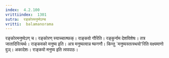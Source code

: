 ```yaml
---
index:  4.2.100
vrittiindex:  1301
sutra:  रङ्कोरमनुष्येऽण्च
vritti:  balamanorama 
---
```


रङ्कोरमनुष्येऽण् च। रङ्कोरण् स्याच्चात्ष्फक्। राङ्कवो गौरिति। रङ्कुर्नाम देशविशेषः। तत्र जातादिरित्यर्थः। राङ्कवको मनुष्य इति। अत्र मनुष्यत्वान्न ष्फगणौ। किन्तु `मनुष्यस्तत्स्थयो'रिति वक्ष्यमाणो वुञ्। अकादेशः। राङ्कवो मनुष्य इति त्वपपाठः। 

